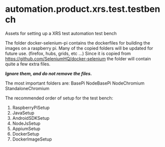 # automation.product.xrs.test.testbench

Assets for setting up a XRS test automation test bench

The folder docker-selenium-pi contains the dockerfiles for building the images on a raspberry pi.
Many of the copied folders will be updated for future use. (firefox, hubs, grids, etc ...)
Since it is copied from <https://github.com/SeleniumHQ/docker-selenium> the folder will contain quite a few extra files.

***Ignore them, and do not remove the files.***

The most important folders are:
BasePi
NodeBasePi
NodeChromium
StandaloneChromium

The recommended order of setup for the test bench:

1. RaspberryPiSetup
2. JavaSetup
3. AndroidSDKSetup
4. NodeJsSetup
5. AppiumSetup
6. DockerSetup
7. DockerImageSetup

